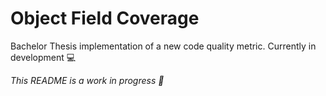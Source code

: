 # Object Field Coverage

Bachelor Thesis implementation of a new code quality metric. Currently in development 💻



_This README is a work in progress 🤖_
